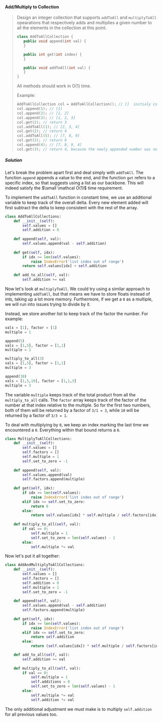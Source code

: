 #### Add/Multiply to Collection

> Design an integer collection that supports `addToAll` and `multiplyToAll` opearations that respectively adds and multiplies a given number to all the elements in the collection at this point.
> ```cpp
> class AddToAllCollection {
>    public void append(int val) {
>    }
>
>    public int get(int index) {
>    }
>
>    public void addToAll(int val) {
>    }
> }
> ```
> All methods should work in O(1) time.
>
> Example:
> ```cpp
> AddToAllCollection col = AddToAllCollection(); // []  initialy collection is empty
> col.append(1); // [1]
> col.append(2); // [1, 2]
> col.append(3); // [1, 2, 3]
> col.get(2); // return 3
> col.addToAll(1); // [2, 3, 4]
> col.get(2); // return 4
> col.addToAll(5); // [7, 8, 9]
> col.get(2); // return 9
> col.append(4); // [7, 8, 9, 4]
> col.get(3); // return 4, because the newly appended number was not involved with the previous addToAll calls.
>```

##### Solution

Let's break the problem apart first and deal simply with `addToAll`. The function `append` appends a value to the end, and the function `get` refers to a specific index, so that suggests using a list as our backbone. This will indeed satisfy the $\small \mathcal O(1)$ time requirement. 

To implement the `addToAll` function in constant time, we use an additional variable to keep track of the overall delta. Every new element added will first subtract the delta to keep consistent with the rest of the array.

```py
class AddToAllCollections:
    def __init__(self):
        self.values = []
        self.addition = 0
    
    def append(self, val):
        self.values.append(val - self.addition)
    
    def get(self, idx):
        if idx >= len(self.values):
            raise IndexError('list index out of range')
        return self.values[idx] + self.addition
    
    def add_to_all(self, val):
        self.addition += val
```

Now let's look at `multiplyToAll`. We could try using a similar approach to implementing `addToAll`, but that means we have to store floats instead of ints, taking up a lot more memory. Furthermore, if we get a `0` as a multiple, we will run into issues trying to divide by it. 

Instead, we store another list to keep track of the factor the number. For example:

```py
vals = [1], factor = [1]
multiple = 1

append(5)
vals = [1,5], factor = [1,1]
multiple = 1

multiply_to_all(3)
vals = [1,5], factor = [1,1]
multiple = 3

append(10)
vals = [1,5,10], factor = [1,1,3]
multiple = 3
```

The variable `multiple` keeps track of the total product from all the `multiply_to_all` calls. The `factor` array keeps track of the factor of the number at that index relative to the multiple. So for the first two numbers, both of them will be returned by a factor of `3/1 = 3`, while `10` will be returned by a factor of `3/3 = 1`.

To deal with multiplying by `0`, we keep an index marking the last time we encountered a `0`. Everything within that bound returns a `0`.

```py
class MultiplyToAllCollections:
    def __init__(self):
        self.values = []
        self.factors = []
        self.multiple = 1
        self.set_to_zero = -1
    
    def append(self, val):
        self.values.append(val)
        self.factors.append(multiple)
    
    def get(self, idx):
        if idx >= len(self.values):
            raise IndexError('list index out of range')
        elif idx <= self.set_to_zero:
            return 0
        else:
            return self.values[idx] * self.multiple / self.factors[idx]
    
    def multiply_to_all(self, val):
        if val == 0:
            self.multiple = 1
            self.set_to_zero = len(self.values) - 1
        else:
            self.multiple *= val
```

Now let's put it all together:
```py
class AddAndMultiplyToAllCollections:
    def __init__(self):
        self.values = []
        self.factors = []
        self.addition = 0
        self.multiple = 1
        self.set_to_zero = -1
    
    def append(self, val):
        self.values.append(val - self.addition)
        self.factors.append(multiple)
    
    def get(self, idx):
        if idx >= len(self.values):
            raise IndexError('list index out of range')
        elif idx <= self.set_to_zero:
            return self.addition
        else:
            return (self.values[idx]) * self.multiple / self.factors[idx] + self.addition

    def add_to_all(self, val):
        self.addition += val
    
    def multiply_to_all(self, val):
        if val == 0:
            self.multiple = 1
            self.additions = 0
            self.set_to_zero = len(self.values) - 1
        else:
            self.multiple *= val
            self.addition *= val
```

The only additional adjustment we must make is to multiply `self.addition` for all previous values too.